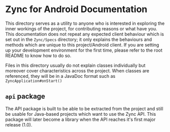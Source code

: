 # Zync for Android Documentation

This directory serves as a utility to anyone who is interested
in exploring the inner workings of the project, for contributing
reasons or what have you. This documentation does not repeat any
expected client behaviour which is set out in the `Zync/Specs`
directory; it only explains the behaviours and methods which are
unique to this project/Android client. If you are setting up your
development environment for the first time, please refer to the root
README to know how to do so.

Files in this directory usually do not explain classes individually
but moreover cover characteristics across the project. When classes
are referenced, they will be in a JavaDoc format such as 
`ZyncApplication#onStart()`

## `api` package

The API package is built to be able to be extracted from the project
and still be usable for Java-based projects which want to use the Zync
API. This package will later become a library when the API reaches it's
first major release (1.0).